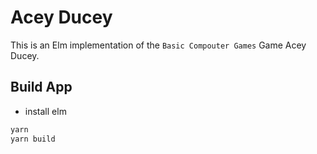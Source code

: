 # Acey Ducey

This is an Elm implementation of the `Basic Compouter Games` Game Acey Ducey.

## Build App

- install elm

```py
yarn
yarn build
```
